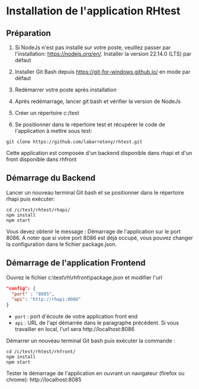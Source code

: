 # Installation de l'application RHtest

## Préparation
1. Si NodeJs n'est pas installé sur votre poste, veuillez passer par l'installation: https://nodejs.org/en/. Installer la version 22.14.0 (LTS) par défaut

2. Installer Git Bash depuis https://git-for-windows.github.io/ en mode par défaut

3. Redémarrer votre poste après installation

4. Après redémarrage, lancer git bash et vérifier la version de NodeJs

5. Créer un répertoire c:/test

6. Se positionner dans le répertoire test et récupérer le code de l'application à mettre sous test:

`git clone https://github.com/labarretony/rhtest.git`

Cette application est composée d'un backend disponible dans rhapi et d'un front disponible dans rhfront

## Démarrage du Backend

Lancer un nouveau terminal Git bash et se positionner dans le répertoire rhapi puis exécuter:

``` 
cd /c/test/rhtest/rhapi/
npm install
npm start 
```

Vous devez obtenir le message : Démarrage de l'application sur le port 8086.
A noter que si votre port 8086 est déjà occupé, vous pouvez changer la configuration dans le fichier package.json.

## Démarrage de l'application Frontend

Ouvrez le fichier c:\test\rh\rhfront\package.json et modifier l'url 
```json
"config": { 
  "port" : "8085",
  "api": "http://rhapi:8086"
}
```
 - `port` : port d'écoute de votre application front end
 - `api` : URL de l'api démarrée dans le paragraphe précédent. Si vous travailler en local, l'url sera http://localhost:8086
 
Démarrer un nouveau terminal Git bash puis exécuter la commande :
```
cd /c/test/rhtest/rhfront/
npm install
npm start 
```

Tester le démarrage de l'application en ouvrant un navigateur (firefox ou chrome): http://localhost:8085
